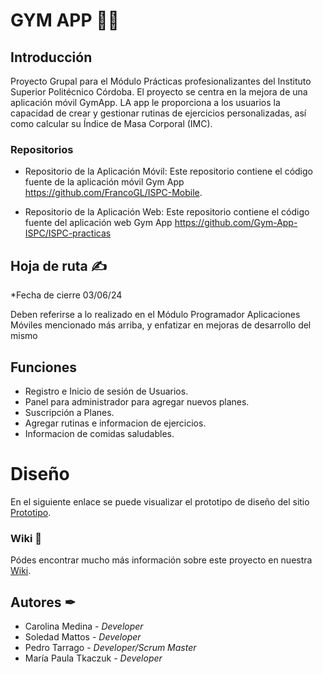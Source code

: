 
# GYM APP 🏋️‍♀️

## Introducción

Proyecto Grupal para el Módulo Prácticas profesionalizantes del Instituto Superior Politécnico Córdoba. El proyecto se centra en la mejora de una aplicación móvil GymApp. LA app le proporciona a los usuarios la capacidad de crear y gestionar rutinas de ejercicios personalizadas, así como calcular su Índice de Masa Corporal (IMC).

### Repositorios

* Repositorio de la Aplicación Móvil: Este repositorio contiene el código fuente de la aplicación móvil Gym App https://github.com/FrancoGL/ISPC-Mobile.

* Repositorio de la Aplicación Web: Este repositorio contiene el código fuente del aplicación web Gym App https://github.com/Gym-App-ISPC/ISPC-practicas

## Hoja de ruta ✍
*Fecha de cierre 03/06/24

Deben referirse a lo realizado en el Módulo Programador Aplicaciones Móviles mencionado más arriba, y enfatizar en mejoras de desarrollo del mismo

## Funciones

* Registro e Inicio de sesión de Usuarios.
* Panel para administrador para agregar nuevos planes.
* Suscripción a Planes.
* Agregar rutinas e informacion de ejercicios.
* Informacion de comidas saludables.

# Diseño

En el siguiente enlace se puede visualizar el prototipo de diseño del sitio [Prototipo](https://www.figma.com/design/hDZKRtDLs86LMZCJbqkNIY/ISPC-MOBILE?node-id=0-1&t=ZLIGOOluyW4utxCh-0).


### Wiki 📜
Pódes encontrar mucho más información sobre este proyecto en nuestra [Wiki](https://github.com/Gym-App-ISPC/ISPC-Mobile/wiki).

## Autores ✒
* Carolina Medina - _Developer_
* Soledad Mattos - _Developer_
* Pedro Tarrago - _Developer/Scrum Master_
* María Paula Tkaczuk - _Developer_
